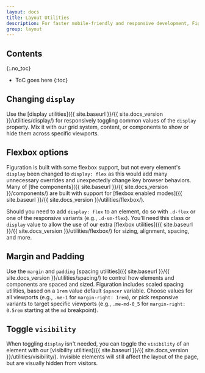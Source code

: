```yaml
---
layout: docs
title: Layout Utilities
description: For faster mobile-friendly and responsive development, Figuration includes utility classes for showing, hiding, aligning, and spacing content.
group: layout
---
```


## Contents
{:.no_toc}

* ToC goes here
{:toc}

## Changing `display`

Use the [display utilities]({{ site.baseurl }}/{{ site.docs_version }}/utilities/display/) for responsively toggling common values of the `display` property. Mix it with our grid system, content, or components to show or hide them across specific viewports.

## Flexbox options

Figuration is built with some flexbox support, but not every element's `display` been changed to `display: flex` as this would add many unnecessary overrides and unexpectedly change key browser behaviors. Many of [the components]({{ site.baseurl }}/{{ site.docs_version }}/components/) are built with support for [flexbox enabled modes]({{ site.baseurl }}/{{ site.docs_version }}/utilities/flexbox/).

Should you need to add `display: flex` to an element, do so with `.d-flex` or one of the responsive variants (e.g., `.d-sm-flex`). You'll need this class or `display` value to allow the use of our extra [flexbox utilities]({{ site.baseurl }}/{{ site.docs_version }}/utilities/flexbox/) for sizing, alignment, spacing, and more.

## Margin and Padding

Use the `margin` and `padding` [spacing utilities]({{ site.baseurl }}/{{ site.docs_version }}/utilities/spacing/) to control how elements and components are spaced and sized. Figuration includes scaled spacing utilities, based on a `1rem` value default `$spacer` variable. Choose values for all viewports (e.g., `.me-1` for `margin-right: 1rem`), or pick responsive variants to target specific viewports (e.g., `.me-md-0_5` for `margin-right: 0.5rem` starting at the `md` breakpoint).

## Toggle `visibility`

When toggling `display` isn't needed, you can toggle the `visibility` of an element with our [visibility utilities]({{ site.baseurl }}/{{ site.docs_version }}/utilities/visibility/). Invisible elements will still affect the layout of the page, but are visually hidden from visitors.
